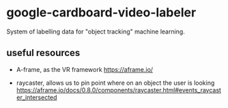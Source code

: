 # google-cardboard-video-labeler
System of labelling data for "object tracking" machine learning.  

## useful resources

 - A-frame, as the VR framework https://aframe.io/
 
 - raycaster, allows us to pin point where on an object the user is looking https://aframe.io/docs/0.8.0/components/raycaster.html#events_raycaster_intersected

